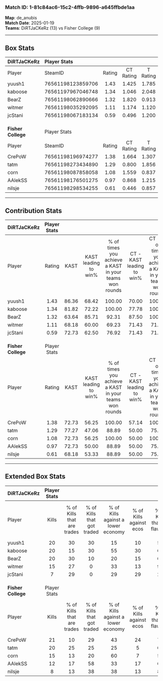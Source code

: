 ### Match ID: 1-81c84ac6-15c2-4ffb-9896-a645ffbde1aa  
**Map**: de_anubis  
**Match Date**: 2025-01-19  
**Teams**: DiRTJaCKeRz (13) vs Fisher College (9)  

---  

## Box Stats  

| **DiRTJaCKeRz**    | Player Stats      |        |           |          |       |       |       |         |        |      |     |
| :- | :- | :-: | :-: | :-: | :-: | :-: | :-: | :-: | :-: | :-: | :-: |
| Player             | SteamID           | Rating | CT Rating | T Rating | KAST  |  ADR  | Kills | Assists | Deaths | K/D  | HS% |
| yuush1             | 76561198123859706 |  1.43  |   1.425   |  1.785   | 86.36 | 101.9 |  20   |    8    |   17   | 1.18 | 50  |
| kaboose            | 76561197967046748 |  1.34  |   1.046   |  2.048   | 81.82 | 84.8  |  20   |    3    |   16   | 1.25 | 50  |
| BearZ              | 76561198062890666 |  1.32  |   1.820   |  0.913   | 63.64 | 85.7  |  20   |    5    |   12   | 1.67 | 45  |
| witmer             | 76561198035292095 |  1.11  |   1.174   |  1.120   | 68.18 | 79.5  |  15   |    5    |   13   | 1.15 | 20  |
| jcStani            | 76561198067183134 |  0.59  |   0.496   |  1.200   | 72.73 | 42.9  |   7   |    5    |   18   | 0.39 | 71  |
|                    |                   |        |           |          |       |       |       |         |        |      |     |
|                    |                   |        |           |          |       |       |       |         |        |      |     |
|                    |                   |        |           |          |       |       |       |         |        |      |     |
| **Fisher College** | Player Stats      |        |           |          |       |       |       |         |        |      |     |
| Player             | SteamID           | Rating | CT Rating | T Rating | KAST  |  ADR  | Kills | Assists | Deaths | K/D  | HS% |
| CrePoW             | 76561198196974277 |  1.38  |   1.664   |  1.307   | 72.73 | 95.9  |  21   |    9    |   16   | 1.31 | 47  |
| tatm               | 76561198273434890 |  1.29  |   0.800   |  1.856   | 77.27 | 72.8  |  20   |    7    |   16   | 1.25 | 45  |
| corn               | 76561198087858058 |  1.08  |   1.559   |  0.837   | 72.73 | 74.1  |  15   |    5    |   15   | 1.00 | 26  |
| AAlekSS            | 76561198176501275 |  0.97  |   0.868   |  1.215   | 72.73 | 85.2  |  12   |   10    |   17   | 0.71 | 41  |
| nilsje             | 76561198298534255 |  0.61  |   0.446   |  0.857   | 68.18 | 45.6  |   8   |    5    |   18   | 0.44 | 25  |
---  

## Contribution Stats  

| **DiRTJaCKeRz**    | Player Stats |       |                      |                                                        |                           |                                                             |                          |                                                            |
| :- | :-: | :-: | :-: | :-: | :-: | :-: | :-: | :-: |
| Player             |    Rating    | KAST  | KAST leading to win% | % of times you achieve a KAST in your teams won rounds | CT - KAST leading to win% | CT - % of times you achieve a KAST in your teams won rounds | T - KAST leading to win% | T - % of times you achieve a KAST in your teams won rounds |
| yuush1             |     1.43     | 86.36 |        68.42         |                         100.00                         |           70.00           |                           100.00                            |          66.67           |                           100.00                           |
| kaboose            |     1.34     | 81.82 |        72.22         |                         100.00                         |           77.78           |                           100.00                            |          66.67           |                           100.00                           |
| BearZ              |     1.32     | 63.64 |        85.71         |                         92.31                          |           87.50           |                           100.00                            |          83.33           |                           83.33                            |
| witmer             |     1.11     | 68.18 |        60.00         |                         69.23                          |           71.43           |                            71.43                            |          50.00           |                           66.67                            |
| jcStani            |     0.59     | 72.73 |        62.50         |                         76.92                          |           71.43           |                            71.43                            |          55.56           |                           83.33                            |
|                    |              |       |                      |                                                        |                           |                                                             |                          |                                                            |
|                    |              |       |                      |                                                        |                           |                                                             |                          |                                                            |
|                    |              |       |                      |                                                        |                           |                                                             |                          |                                                            |
| **Fisher College** | Player Stats |       |                      |                                                        |                           |                                                             |                          |                                                            |
| Player             |    Rating    | KAST  | KAST leading to win% | % of times you achieve a KAST in your teams won rounds | CT - KAST leading to win% | CT - % of times you achieve a KAST in your teams won rounds | T - KAST leading to win% | T - % of times you achieve a KAST in your teams won rounds |
| CrePoW             |     1.38     | 72.73 |        56.25         |                         100.00                         |           57.14           |                           100.00                            |          55.56           |                           100.00                           |
| tatm               |     1.29     | 77.27 |        47.06         |                         88.89                          |           50.00           |                            75.00                            |          45.45           |                           100.00                           |
| corn               |     1.08     | 72.73 |        56.25         |                         100.00                         |           50.00           |                           100.00                            |          62.50           |                           100.00                           |
| AAlekSS            |     0.97     | 72.73 |        50.00         |                         88.89                          |           50.00           |                            75.00                            |          50.00           |                           100.00                           |
| nilsje             |     0.61     | 68.18 |        53.33         |                         88.89                          |           50.00           |                            75.00                            |          55.56           |                           100.00                           |
---  

## Extended Box Stats  

| **DiRTJaCKeRz**    | Player Stats |                            |                            |                                    |                         |                              |                                 |        |                             |                                     |                          |                               |                            |
| :- | :-: | :-: | :-: | :-: | :-: | :-: | :-: | :-: | :-: | :-: | :-: | :-: | :-: |
| Player             |    Kills     | % of Kills that are trades | % of Kills that got traded | % of Kills against a lower economy | % of Kills against ecos | % of Kills that are flawless | % of Kills that are close duels | Deaths | % of Deaths that get traded | % of Deaths against a lower economy | % of Deaths against ecos | % of Deaths that are flawless | % of Deaths that are close |
| yuush1             |      20      |             30             |             30             |                 15                 |           10            |              55              |                0                |   17   |             35              |                 18                  |            12            |              59               |             6              |
| kaboose            |      20      |             15             |             30             |                 55                 |           30            |              60              |               10                |   16   |             38              |                  6                  |            6             |              88               |             0              |
| BearZ              |      20      |             30             |             10             |                 20                 |           15            |              65              |                5                |   12   |             25              |                 17                  |            8             |              67               |             0              |
| witmer             |      15      |             27             |             0              |                 33                 |           13            |              93              |                7                |   13   |              8              |                  8                  |            0             |              69               |             8              |
| jcStani            |      7       |             29             |             0              |                 29                 |           29            |              29              |               43                |   18   |             44              |                 17                  |            6             |              56               |             0              |
|                    |              |                            |                            |                                    |                         |                              |                                 |        |                             |                                     |                          |                               |                            |
|                    |              |                            |                            |                                    |                         |                              |                                 |        |                             |                                     |                          |                               |                            |
|                    |              |                            |                            |                                    |                         |                              |                                 |        |                             |                                     |                          |                               |                            |
| **Fisher College** | Player Stats |                            |                            |                                    |                         |                              |                                 |        |                             |                                     |                          |                               |                            |
| Player             |    Kills     | % of Kills that are trades | % of Kills that got traded | % of Kills against a lower economy | % of Kills against ecos | % of Kills that are flawless | % of Kills that are close duels | Deaths | % of Deaths that get traded | % of Deaths against a lower economy | % of Deaths against ecos | % of Deaths that are flawless | % of Deaths that are close |
| CrePoW             |      21      |             10             |             29             |                 43                 |           24            |              76              |                5                |   16   |             19              |                 31                  |            6             |              69               |             13             |
| tatm               |      20      |             25             |             25             |                 25                 |            5            |              60              |                5                |   16   |             19              |                 19                  |            0             |              88               |             0              |
| corn               |      15      |             13             |             20             |                 60                 |            7            |              53              |                0                |   15   |             20              |                 20                  |            0             |              53               |             7              |
| AAlekSS            |      12      |             17             |             58             |                 33                 |           17            |              67              |                0                |   17   |             18              |                 24                  |            0             |              53               |             6              |
| nilsje             |      8       |             13             |             38             |                 38                 |           13            |              88              |                0                |   18   |             11              |                 22                  |            0             |              56               |             17             |
